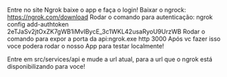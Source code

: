 Entre no site Ngrok baixe o app e faça o login!
Baixar o ngrock: https://ngrok.com/download
Rodar o comando para autenticação: ngrok config add-authtoken 2eTJaSv2jtOxZK7gWB1iMvIBycE_3c1WKL42usaRyoU9UrzWB
Rodar o comando para expor a porta da api:ngrok.exe http 3000
Após vc fazer isso voce podera rodar o nosso App para testar localmente!

Entre em src/services/api e mude a url atual, para a url que o ngrok está disponibilizando para voce!